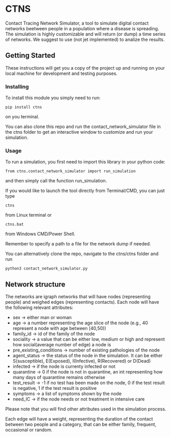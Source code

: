 # CTNS

Contact Tracing Network Simulator, a tool to simulate digital contact networks beetween people in a population where a disease is spreading.
The simulation is highly customizable and will return (or dump) a time series of networks. We suggest to use (not jet implemented) to analize the results.

## Getting Started

These instructions will get you a copy of the project up and running on your local machine for development and testing purposes.

### Installing

To install this module you simply need to run:

```
pip install ctns
```

on you terminal.

You can also clone this repo and run the contact_network_simulator file in the ctns folder to get an interactive window to customize and run your simulation.

### Usage

To run a simulation, you first need to import this library in your python code:

```
from ctns.contact_network_simulator import run_simulation
```

and then simply call the function run_simulation.

If you would like to launch the tool directly from Terminal/CMD, you can just type

```
ctns
```

from Linux terminal or

```
ctns.bat
```

from Windows CMD/Power Shell.

Remember to specify a path to a file for the network dump if needed.

You can alternatively clone the repo, navigate to the ctns/ctns folder and run

```
python3 contact_network_simulator.py
```

## Network structure

The networks are igraph networks that will have nodes (representing people) and weighed edges (representing contacts).
Each node will have the following relevant attributes:
- sex -> either man or woman
- age -> a number representing the age slice of the node (e.g., 40 represent a node with age between [40,50))
- family_id -> id of the family of the node
- sociality -> a value that can be either low, medium or high and represent how social(average number of edge) a node is
- pre_existing_conditions -> number of existing pathologies of the node
- agent_status -> the status of the node in the simulation. It can be either S(susceptible), E(Exposed), I(Infective), R(Recovered) or D(Dead)
- infected -> if the node is currenty infected or not
- quarantine -> 0 if the node is not in quarantine, an int representing how many days of quarantine remains otherwise
- test_result -> -1 if no test has been made on the node, 0 if the test result is negative, 1 if the test result is positive
- symptoms -> a list of symptoms shown by the node
- need_IC -> if the node needs or not treatment in intensive care

Please note that you will find other attributes used in the simulation process.

Each edge will have a weight, representing the duration of the contact between two people and a category, that can be either family, frequent, occasional or random.